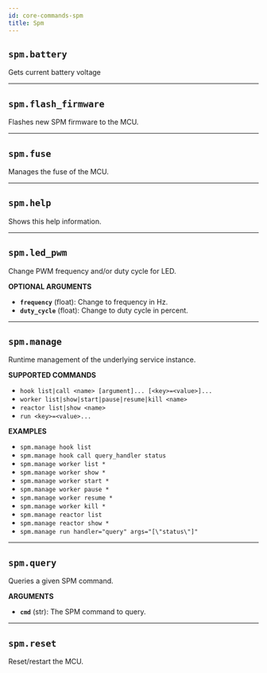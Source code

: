```yaml
---
id: core-commands-spm
title: Spm
---
```


## `spm.battery`

Gets current battery voltage


----
## `spm.flash_firmware`

Flashes new SPM firmware to the MCU.


----
## `spm.fuse`

Manages the fuse of the MCU.


----
## `spm.help`

Shows this help information.


----
## `spm.led_pwm`

Change PWM frequency and/or duty cycle for LED.

**OPTIONAL ARGUMENTS**

  - **`frequency`** (float): Change to frequency in Hz.
  - **`duty_cycle`** (float): Change to duty cycle in percent.


----
## `spm.manage`

Runtime management of the underlying service instance.


**SUPPORTED COMMANDS**

  - `hook list|call <name> [argument]... [<key>=<value>]...`
  - `worker list|show|start|pause|resume|kill <name>`
  - `reactor list|show <name>`
  - `run <key>=<value>...`


**EXAMPLES**

  - `spm.manage hook list`
  - `spm.manage hook call query_handler status`
  - `spm.manage worker list *`
  - `spm.manage worker show *`
  - `spm.manage worker start *`
  - `spm.manage worker pause *`
  - `spm.manage worker resume *`
  - `spm.manage worker kill *`
  - `spm.manage reactor list`
  - `spm.manage reactor show *`
  - `spm.manage run handler="query" args="[\"status\"]"`


----
## `spm.query`

Queries a given SPM command.

**ARGUMENTS**

  - **`cmd`** (str): The SPM command to query.


----
## `spm.reset`

Reset/restart the MCU.
